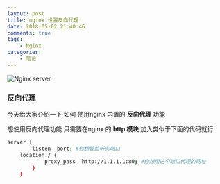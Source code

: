 ```yaml
---
layout: post
title: nginx 设置反向代理
date: 2018-05-02 21:40:46
comments: true
tags:
	- Nginx
categories:
	- 笔记
---
```


![Nginx server](https://s1.ax1x.com/2018/10/12/iNA09e.png)

### 反向代理
今天给大家介绍一下 如何 使用nginx 内置的 **反向代理** 功能

<!-- more -->

想使用反向代理功能 只需要在nginx 的 **http 模块** 加入类似于下面的代码就行

```bash
server {
  		listen  port; #你想要监听的端口
	location / {
			proxy_pass  http://1.1.1.1:80; #你想用这个端口代理的网址
		}
	}	
```


